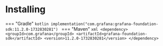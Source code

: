 # Installing

=== "Gradle"
    ```kotlin
    implementation("com.grafana:grafana-foundation-sdk:11.2.0-1732830281")
    ```
=== "Maven"
    ```xml
    <dependency>
        <groupId>com.grafana</groupId>
        <artifactId>grafana-foundation-sdk</artifactId>
        <version>11.2.0-1732830281</version>
    </dependency>
    ```
